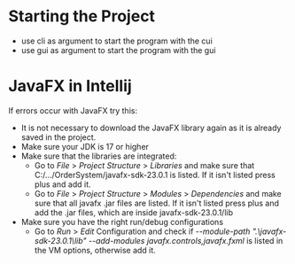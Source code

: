 # Starting the Project
- use cli as argument to start the program with the cui
- use gui as argument to start the program with the gui

# JavaFX in Intellij
If errors occur with JavaFX try this:
- It is not necessary to download the JavaFX library again as it is already saved in the project.
- Make sure your JDK is 17 or higher
- Make sure that the libraries are integrated:
  - Go to *File* > *Project Structure* > *Libraries* and make sure that C:/.../OrderSystem/javafx-sdk-23.0.1 is listed. If it isn't listed press plus and add it.
  - Go to *File* > *Project Structure* > *Modules* > *Dependencies* and make sure that all javafx .jar files are listed. If it isn't listed press plus and add the .jar files, which are inside javafx-sdk-23.0.1/lib
- Make sure you have the right run/debug configurations
  - Go to *Run* > *Edit* Configuration and check if *--module-path ".\javafx-sdk-23.0.1\lib" --add-modules javafx.controls,javafx.fxml* is listed in the VM options, otherwise add it.
